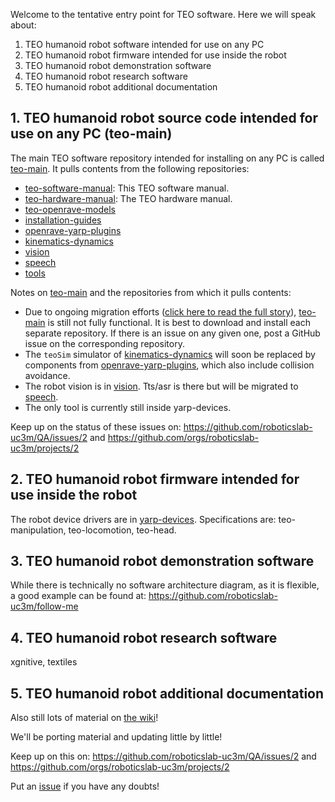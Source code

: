 Welcome to the tentative entry point for TEO software. Here we will speak about:
1. TEO humanoid robot software intended for use on any PC
2. TEO humanoid robot firmware intended for use inside the robot
3. TEO humanoid robot demonstration software
4. TEO humanoid robot research software
5. TEO humanoid robot additional documentation

## 1. TEO humanoid robot source code intended for use on any PC (teo-main)

The main TEO software repository intended for installing on any PC is called [teo-main](https://github.com/roboticslab-uc3m/teo-main). It pulls contents from the following repositories:

- [teo-software-manual](https://github.com/roboticslab-uc3m/teo-software-manual): This TEO software manual.
- [teo-hardware-manual](https://github.com/roboticslab-uc3m/teo-hardware-manual): The TEO hardware manual.
- [teo-openrave-models](https://github.com/roboticslab-uc3m/teo-openrave-models)
- [installation-guides](https://github.com/roboticslab-uc3m/installation-guides)
- [openrave-yarp-plugins](https://github.com/roboticslab-uc3m/openrave-yarp-plugins)
- [kinematics-dynamics](https://github.com/roboticslab-uc3m/kinematics-dynamics)
- [vision](https://github.com/roboticslab-uc3m/vision)
- [speech](https://github.com/roboticslab-uc3m/speech)
- [tools](https://github.com/roboticslab-uc3m/tools)

Notes on [teo-main](https://github.com/roboticslab-uc3m/teo-main) and the repositories from which it pulls contents:
- Due to ongoing migration efforts ([click here to read the full story](https://github.com/roboticslab-uc3m/QA/issues/2)), [teo-main](https://github.com/roboticslab-uc3m/teo-main) is still not fully functional. It is best to download and install each separate repository. If there is an issue on any given one, post a GitHub issue on the corresponding repository.
- The `teoSim` simulator of [kinematics-dynamics](https://github.com/roboticslab-uc3m/kinematics-dynamics) will soon be replaced by components from [openrave-yarp-plugins](https://github.com/roboticslab-uc3m/openrave-yarp-plugins), which also include collision avoidance.
- The robot vision is in [vision](https://github.com/roboticslab-uc3m/vision). Tts/asr is there but will be migrated to [speech](https://github.com/roboticslab-uc3m/speech).
- The only tool is currently still inside yarp-devices.

Keep up on the status of these issues on: https://github.com/roboticslab-uc3m/QA/issues/2 and https://github.com/orgs/roboticslab-uc3m/projects/2

## 2. TEO humanoid robot firmware intended for use inside the robot
The robot device drivers are in [yarp-devices](https://github.com/roboticslab-uc3m/yarp-devices). Specifications are: teo-manipulation, teo-locomotion, teo-head.

## 3. TEO humanoid robot demonstration software
While there is technically no software architecture diagram, as it is flexible, a good example can be found at: https://github.com/roboticslab-uc3m/follow-me

## 4. TEO humanoid robot research software
xgnitive, textiles

## 5. TEO humanoid robot additional documentation
Also still lots of material on [the wiki](http://robots.uc3m.es)!

We'll be porting material and updating little by little!

Keep up on this on: https://github.com/roboticslab-uc3m/QA/issues/2 and https://github.com/orgs/roboticslab-uc3m/projects/2

Put an [issue](https://github.com/roboticslab-uc3m/teo-software-manual/issues/new) if you have any doubts!
